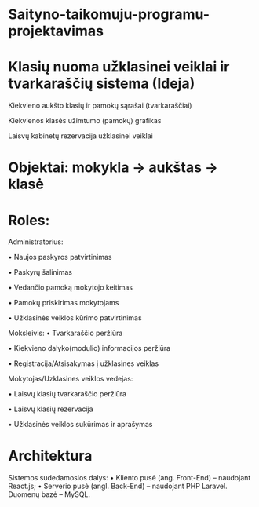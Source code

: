 # Saityno-taikomuju-programu-projektavimas

# Klasių nuoma užklasinei veiklai ir tvarkaraščių sistema (Ideja)
Kiekvieno aukšto klasių ir pamokų sąrašai (tvarkaraščiai)

Kiekvienos klasės užimtumo (pamokų) grafikas

Laisvų kabinetų rezervacija užklasinei veiklai 

# Objektai: mokykla -> aukštas -> klasė

# Roles: 

Administratorius: 

• Naujos paskyros patvirtinimas

• Paskyrų šalinimas

• Vedančio pamoką mokytojo keitimas

• Pamokų priskirimas mokytojams

• Užklasinės veiklos kūrimo patvirtinimas


Moksleivis: 
• Tvarkaraščio peržiūra

• Kiekvieno dalyko(modulio) informacijos peržiūra

• Registracija/Atsisakymas į užklasines veiklas


Mokytojas/Uzklasines veiklos vedejas:

• Laisvų klasių tvarkaraščio peržiūra

• Laisvų klasių rezervacija

• Užklasinės veiklos sukūrimas ir aprašymas


# Architektura

Sistemos sudedamosios dalys:
• Kliento pusė (ang. Front-End) – naudojant React.js; • Serverio pusė (angl. Back-End) – naudojant PHP Laravel. Duomenų bazė – MySQL.
